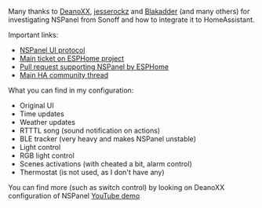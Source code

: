 Many thanks to [DeanoXX](https://github.com/DeanoXX), [jesserockz](https://github.com/jesserockz) and [Blakadder](https://github.com/Blakadder) (and many others) for investigating NSPanel from Sonoff and how to integrate it to HomeAssistant.

Important links:
- [NSPanel UI protocol](https://blakadder.github.io/nspanel/)
- [Main ticket on ESPHome project](https://github.com/esphome/feature-requests/issues/1469)
- [Pull request supporting NSPanel by ESPHome](https://github.com/esphome/esphome/pull/2702)
- [Main HA community thread](https://community.home-assistant.io/t/sonoff-nspanel-smart-scene-wall-switch-by-itead-coming-soon-on-kickstarter/332962/356)

What you can find in my configuration:
- Original UI
- Time updates
- Weather updates
- RTTTL song (sound notification on actions)
- BLE tracker (very heavy and makes NSPanel unstable)
- Light control
- RGB light control
- Scenes activations (with cheated a bit, alarm control)
- Thermostat (is not used, as I don't have any)

You can find more (such as switch control) by looking on DeanoXX configuration of NSPanel [YouTube demo](https://www.youtube.com/watch?v=7T5r5sy_rpc)
